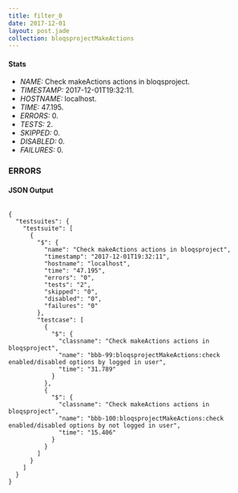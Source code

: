 ```yaml
---
title: filter_0
date: 2017-12-01
layout: post.jade
collection: bloqsprojectMakeActions
---
```


#### Stats
- *NAME:* Check makeActions actions in bloqsproject.
- *TIMESTAMP:* 2017-12-01T19:32:11.
- *HOSTNAME:* localhost.
- *TIME:* 47.195.
- *ERRORS:* 0.
- *TESTS:* 2.
- *SKIPPED:* 0.
- *DISABLED:* 0.
- *FAILURES:* 0.


### ERRORS


<h4>JSON Output</h4>
<pre><code class="language-json">
{
  "testsuites": {
    "testsuite": [
      {
        "$": {
          "name": "Check makeActions actions in bloqsproject",
          "timestamp": "2017-12-01T19:32:11",
          "hostname": "localhost",
          "time": "47.195",
          "errors": "0",
          "tests": "2",
          "skipped": "0",
          "disabled": "0",
          "failures": "0"
        },
        "testcase": [
          {
            "$": {
              "classname": "Check makeActions actions in bloqsproject",
              "name": "bbb-99:bloqsprojectMakeActions:check enabled/disabled options by logged in user",
              "time": "31.789"
            }
          },
          {
            "$": {
              "classname": "Check makeActions actions in bloqsproject",
              "name": "bbb-100:bloqsprojectMakeActions:check enabled/disabled options by not logged in user",
              "time": "15.406"
            }
          }
        ]
      }
    ]
  }
}
</code></pre>